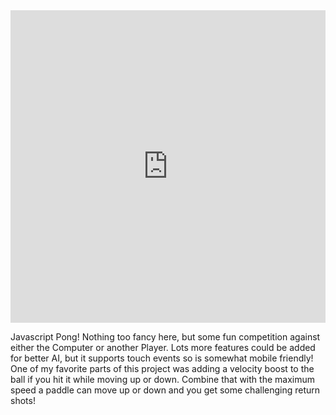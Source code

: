 <iframe
  title="Pong"
  src="https://lukeworks.tech/sketch/pong"
  frameborder="0"
  width="100%"
  height="500px"
  scrolling="no"
></iframe>

Javascript Pong! Nothing too fancy here, but some fun competition against either
the Computer or another Player. Lots more features could be added for better AI,
but it supports touch events so is somewhat mobile friendly! One of my favorite
parts of this project was adding a velocity boost to the ball if you hit it
while moving up or down. Combine that with the maximum speed a paddle can move
up or down and you get some challenging return shots!
